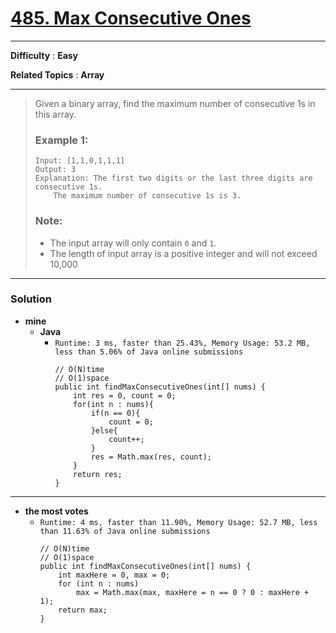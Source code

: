 # [485. Max Consecutive Ones](https://leetcode.com/problems/max-consecutive-ones/description/)
---

**Difficulty** : **Easy**

**Related Topics** : **Array**

---

> Given a binary array, find the maximum number of consecutive 1s in this array.
>
> ### Example 1:
> ```
> Input: [1,1,0,1,1,1]
> Output: 3
> Explanation: The first two digits or the last three digits are consecutive 1s.
>     The maximum number of consecutive 1s is 3.
> ```
>
> ### Note:
> * The input array will only contain `0` and `1`.
> * The length of input array is a positive integer and will not exceed 10,000

---

### Solution
* **mine**
  * **Java**
    * `Runtime: 3 ms, faster than 25.43%, Memory Usage: 53.2 MB, less than 5.06% of Java online submissions`
      ```
      // O(N)time 
      // O(1)space
      public int findMaxConsecutiveOnes(int[] nums) {
          int res = 0, count = 0;
          for(int n : nums){
              if(n == 0){
                  count = 0;
              }else{
                  count++;
              }
              res = Math.max(res, count);
          }
          return res;
      }
      ```
      
---

* **the most votes**
  * `Runtime: 4 ms, faster than 11.90%, Memory Usage: 52.7 MB, less than 11.63% of Java online submissions`
    ```
    // O(N)time 
    // O(1)space
    public int findMaxConsecutiveOnes(int[] nums) {
        int maxHere = 0, max = 0;
        for (int n : nums)
            max = Math.max(max, maxHere = n == 0 ? 0 : maxHere + 1);
        return max; 
    } 
    ```
